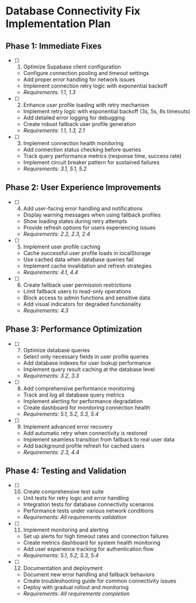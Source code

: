 # Database Connectivity Fix Implementation Plan

## Phase 1: Immediate Fixes

- [ ] 1. Optimize Supabase client configuration
  - Configure connection pooling and timeout settings
  - Add proper error handling for network issues
  - Implement connection retry logic with exponential backoff
  - _Requirements: 1.1, 1.3_

- [ ] 2. Enhance user profile loading with retry mechanism
  - Implement retry logic with exponential backoff (3s, 5s, 8s timeouts)
  - Add detailed error logging for debugging
  - Create robust fallback user profile generation
  - _Requirements: 1.1, 1.3, 2.1_

- [ ] 3. Implement connection health monitoring
  - Add connection status checking before queries
  - Track query performance metrics (response time, success rate)
  - Implement circuit breaker pattern for sustained failures
  - _Requirements: 3.1, 5.1, 5.2_

## Phase 2: User Experience Improvements

- [ ] 4. Add user-facing error handling and notifications
  - Display warning messages when using fallback profiles
  - Show loading states during retry attempts
  - Provide refresh options for users experiencing issues
  - _Requirements: 2.2, 2.3, 2.4_

- [ ] 5. Implement user profile caching
  - Cache successful user profile loads in localStorage
  - Use cached data when database queries fail
  - Implement cache invalidation and refresh strategies
  - _Requirements: 4.1, 4.4_

- [ ] 6. Create fallback user permission restrictions
  - Limit fallback users to read-only operations
  - Block access to admin functions and sensitive data
  - Add visual indicators for degraded functionality
  - _Requirements: 4.3_

## Phase 3: Performance Optimization

- [ ] 7. Optimize database queries
  - Select only necessary fields in user profile queries
  - Add database indexes for user lookup performance
  - Implement query result caching at the database level
  - _Requirements: 3.2, 3.3_

- [ ] 8. Add comprehensive performance monitoring
  - Track and log all database query metrics
  - Implement alerting for performance degradation
  - Create dashboard for monitoring connection health
  - _Requirements: 5.1, 5.2, 5.3, 5.4_

- [ ] 9. Implement advanced error recovery
  - Add automatic retry when connectivity is restored
  - Implement seamless transition from fallback to real user data
  - Add background profile refresh for cached users
  - _Requirements: 2.3, 4.4_

## Phase 4: Testing and Validation

- [ ] 10. Create comprehensive test suite
  - Unit tests for retry logic and error handling
  - Integration tests for database connectivity scenarios
  - Performance tests under various network conditions
  - _Requirements: All requirements validation_

- [ ] 11. Implement monitoring and alerting
  - Set up alerts for high timeout rates and connection failures
  - Create metrics dashboard for system health monitoring
  - Add user experience tracking for authentication flow
  - _Requirements: 5.1, 5.2, 5.3, 5.4_

- [ ] 12. Documentation and deployment
  - Document new error handling and fallback behaviors
  - Create troubleshooting guide for common connectivity issues
  - Deploy with gradual rollout and monitoring
  - _Requirements: All requirements completion_